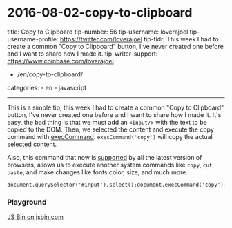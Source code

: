# 2016-08-02-copy-to-clipboard

title: Copy to Clipboard tip-number: 56 tip-username: loverajoel tip-username-profile: https://twitter.com/loverajoel tip-tldr: This week I had to create a common "Copy to Clipboard" button, I've never created one before and I want to share how I made it. tip-writer-support: https://www.coinbase.com/loverajoel

- /en/copy-to-clipboard/

categories: - en - javascript

---

This is a simple tip, this week I had to create a common "Copy to Clipboard" button, I've never created one before and I want to share how I made it. It's easy, the bad thing is that we must add an `<input/>` with the text to be copied to the DOM. Then, we selected the content and execute the copy command with [execCommand](https://developer.mozilla.org/en-US/docs/Web/API/Document/execCommand). `execCommand('copy')` will copy the actual selected content.

Also, this command that now is [supported](http://caniuse.com/#search=execCommand) by all the latest version of browsers, allows us to execute another system commands like `copy`, `cut`, `paste`, and make changes like fonts color, size, and much more.

```
document.querySelector('#input').select();document.execCommand('copy');
```

### Playground

[JS Bin on jsbin.com](http://jsbin.com/huhozu/embed?js,output)

